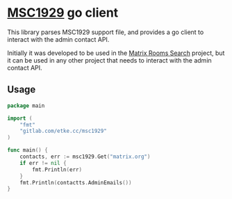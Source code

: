 # [MSC1929](https://github.com/matrix-org/matrix-spec-proposals/blob/main/proposals/1929-admin-contact.md) go client

This library parses MSC1929 support file, and provides a go client to interact with the admin contact API.

Initially it was developed to be used in the [Matrix Rooms Search](https://gitlab.com/etke.cc/mrs/api) project, but it can be used in any other project that needs to interact with the admin contact API.

## Usage

```go
package main

import (
    "fmt"
    "gitlab.com/etke.cc/msc1929"
)

func main() {
    contacts, err := msc1929.Get("matrix.org")
    if err != nil {
        fmt.Println(err)
    }
    fmt.Println(contactts.AdminEmails())
}
```

